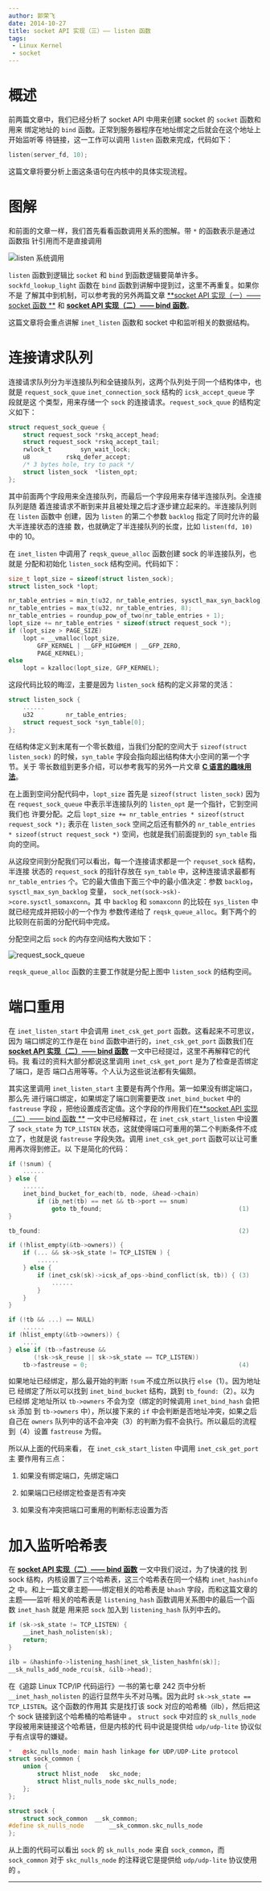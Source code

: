 ```yaml
---
author: 郭荣飞
date: 2014-10-27
title: socket API 实现（三）—— listen 函数
tags:
 - Linux Kernel
 - socket
---
```


概述
====

前两篇文章中，我们已经分析了 socket API 中用来创建 socket 的 `socket` 函数和用来
绑定地址的 `bind` 函数。正常到服务器程序在地址绑定之后就会在这个地址上开始监听等
待链接，这一工作可以调用 `listen` 函数来完成，代码如下：

``` c
listen(server_fd, 10);
```

这篇文章将要分析上面这条语句在内核中的具体实现流程。

<!--more-->


图解
====

和前面的文章一样，我们首先看看函数调用关系的图解。带 `*` 的函数表示是通过函数指
针引用而不是直接调用

![listen 系统调用](/img/posts/apilisten.png)

`listen` 函数到逻辑比 `socket` 和 `bind` 到函数逻辑要简单许多。
`sockfd_lookup_light` 函数在 `bind` 函数到讲解中提到过，这里不再重复。如果你不是
了解其中到机制，可以参考我的另外两篇文章 [**socket API 实现（一）—— socket 函数
**][apisocket] 和 [**socket API 实现（二）—— bind 函数**][apibind]。

这篇文章将会重点讲解 `inet_listen` 函数和 socket 中和监听相关的数据结构。

连接请求队列
===========

连接请求队列分为半连接队列和全链接队列，这两个队列处于同一个结构体中，也就是
`request_sock_quue` `inet_connection_sock` 结构的 `icsk_accept_queue` 字段就是这
个类型，用来存储一个 `sock` 的连接请求。`request_sock_quue` 的结构定义如下：

``` c
struct request_sock_queue {
    struct request_sock	*rskq_accept_head;
    struct request_sock	*rskq_accept_tail;
    rwlock_t		syn_wait_lock;
    u8			rskq_defer_accept;
    /* 3 bytes hole, try to pack */
    struct listen_sock	*listen_opt;
};
```

其中前面两个字段用来全连接队列，而最后一个字段用来存储半连接队列。全连接队列是随
着连接请求不断到来并且被处理之后才逐步建立起来的。半连接队列则在 `listen` 函数中
创建，因为 `listen` 的第二个参数 `backlog` 指定了同时允许的最大半连接状态的连接
数，也就确定了半连接队列的长度，比如 `listen(fd, 10)` 中的 10。

在 `inet_listen` 中调用了 `reqsk_queue_alloc` 函数创建 sock 的半连接队列，也就是
分配和初始化 `listen_sock` 结构空间。代码如下：

``` c
size_t lopt_size = sizeof(struct listen_sock);
struct listen_sock *lopt;

nr_table_entries = min_t(u32, nr_table_entries, sysctl_max_syn_backlog);
nr_table_entries = max_t(u32, nr_table_entries, 8);
nr_table_entries = roundup_pow_of_two(nr_table_entries + 1);
lopt_size += nr_table_entries * sizeof(struct request_sock *);
if (lopt_size > PAGE_SIZE)
    lopt = __vmalloc(lopt_size,
        GFP_KERNEL | __GFP_HIGHMEM | __GFP_ZERO,
        PAGE_KERNEL);
else
    lopt = kzalloc(lopt_size, GFP_KERNEL);
```

这段代码比较的晦涩，主要是因为 `listen_sock` 结构的定义非常的灵活：

```cpp
struct listen_sock {
    ......
    u32			nr_table_entries;
    struct request_sock	*syn_table[0];
};
```

在结构体定义到末尾有一个零长数组，当我们分配的空间大于 `sizeof(struct
listen_sock)` 的时候，`syn_table` 字段会指向超出结构体大小空间的第一个字节。关于
零长数组到更多介绍，可以参考我写的另外一片文章 [**C 语言的趣味用法**][cuse]。

在上面到空间分配代码中，`lopt_size` 首先是 `sizeof(struct listen_sock)` 因为在
`request_sock_queue` 中表示半连接队列的 `listen_opt` 是一个指针，它到空间我们也
许要分配。之后 `lopt_size += nr_table_entries * sizeof(struct request_sock *);`
表示在 `listen_sock` 空间之后还有额外的 `nr_table_entries * sizeof(struct
request_sock *)` 空间，也就是我们前面提到的 `syn_table` 指向的空间。

从这段空间到分配我们可以看出，每一个连接请求都是一个 `requset_sock` 结构，半连接
状态的 `request_sock` 的指针存放在 `syn_table` 中，这种连接请求最都有
`nr_table_entries` 个。它的最大值由下面三个中的最小值决定：参数 `backlog`，
`sysctl_max_syn_backlog` 变量， `sock_net(sock->sk)->core.sysctl_somaxconn`。其
中 `backlog` 和 `somaxconn` 的比较在 `sys_listen` 中就已经完成并把较小的一个作为
参数传递给了 `reqsk_queue_alloc`。剩下两个的比较则在前面的分配代码中完成。

分配空间之后 `sock` 的内存空间结构大致如下：

![request_sock_queue](/img/posts/request_sock_queue.png)


`reqsk_queue_alloc` 函数的主要工作就是分配上图中 `listen_sock` 的结构空间。


端口重用
========

在 `inet_listen_start` 中会调用 `inet_csk_get_port` 函数。这看起来不可思议，因为
端口绑定的工作是在 `bind` 函数中进行的，`inet_csk_get_port` 函数我们在 [**socket
API 实现（二）—— bind 函数**][apibind] 一文中已经提过，这里不再解释它的代码。我
看过的资料大部分都说这里调用 `inet_csk_get_port` 是为了检查是否绑定了端口，是否
端口占用等等。个人认为这些说法都有失偏颇。

其实这里调用 `inet_listen_start` 主要是有两个作用。第一如果没有绑定端口，那么先
进行端口绑定，如果绑定了端口则需要更改 `inet_bind_bucket` 中的 `fastreuse` 字段
，把他设置成否定值。这个字段的作用我们在[**socket API 实现（二）—— bind 函数
**][apibind] 一文中已经解释过，在 `inet_csk_start_listen` 中设置了 `sock_state`
为 `TCP_LISTEN` 状态，这就使得端口可重用的第二个判断条件不成立了，也就是说
`fastreuse` 字段失效。调用 `inet_csk_get_port` 函数可以让可重用再次得到修正。以
下是简化的代码：


```cpp
if (!snum) {
    ......
} else {
    ......
    inet_bind_bucket_for_each(tb, node, &head->chain)
        if (ib_net(tb) == net && tb->port == snum)
            goto tb_found;                                      (1)
}

tb_found:                                                       (2)

if (!hlist_empty(&tb->owners)) {
    if (... && sk->sk_state != TCP_LISTEN ) {
        ......
    } else {
        if (inet_csk(sk)->icsk_af_ops->bind_conflict(sk, tb)) { (3)
            ......
        }
    }
}

if (!tb && ...) == NULL)
    ......
if (hlist_empty(&tb->owners)) {
    ....
} else if (tb->fastreuse &&
       (!sk->sk_reuse || sk->sk_state == TCP_LISTEN))
    tb->fastreuse = 0;                                          (4)
```


如果地址已经绑定，那么最开始的判断 `!sum` 不成立所以执行 `else`（1）。因为地址已
经绑定了所以可以找到 `inet_bind_bucket` 结构，跳到 `tb_found:`（2）。以为已经绑
定地址所以 `tb->owners` 不会为空（绑定的时候调用 `inet_bind_hash` 会把 `sk` 添加
到 `tb->owners` 中），所以接下来的 `if` 中会判断是否地址冲突，如果之后自己在
`owners` 队列中的话不会冲突（3）的判断为假不会执行。所以最后的流程到（4）设置
`fastreuse` 为假。

所以从上面的代码来看， 在 `inet_csk_start_listen` 中调用 `inet_csk_get_port` 主
要作用有三点：

 1. 如果没有绑定端口，先绑定端口

 2. 如果端口已经绑定检查是否有冲突

 3. 如果没有冲突把端口可重用的判断标志设置为否


加入监听哈希表
=============

在 [**socket API 实现（二）—— bind 函数**][apibind] 一文中我们说过，为了快速的找
到 sock 结构，内核设置了三个哈希表，这三个哈希表在同一个结构 `inet_hashinfo` 之
中。和上一篇文章主题——绑定相关的哈希表是 `bhash` 字段，而和这篇文章的主题——监听
相关的哈希表是 `listening_hash` 函数调用关系图中的最后一个函数 `inet_hash` 就是
用来把 `sock` 加入到 `listening_hash` 队列中去的。

```cpp
if (sk->sk_state != TCP_LISTEN) {
    __inet_hash_nolisten(sk);
    return;
}

ilb = &hashinfo->listening_hash[inet_sk_listen_hashfn(sk)];
__sk_nulls_add_node_rcu(sk, &ilb->head);
```

在《追踪 Linux TCP/IP 代码运行》一书的第七章 242 页中分析 `__inet_hash_nolisten`
的运行显然牛头不对马嘴。因为此时 `sk->sk_state == TCP_LISTEN`。这个函数的作用其
实是找打该 sock 对应的哈希桶（ilb），然后把这个 sock 链接到这个哈希桶的哈希链中
。 `struct sock` 中对应的 `sk_nulls_node` 字段被用来链接这个哈希链，但是内核的代
码中说是提供给 `udp/udp-lite` 协议似乎有点误导的嫌疑。

```cpp
*	@skc_nulls_node: main hash linkage for UDP/UDP-Lite protocol
struct sock_common {
    union {
        struct hlist_node	skc_node;
        struct hlist_nulls_node skc_nulls_node;
    };
};

struct sock {
    struct sock_common	__sk_common;
#define sk_nulls_node		__sk_common.skc_nulls_node
};
```

从上面的代码可以看出 `sock` 的 `sk_nulls_node` 来自 `sock_common`，而
`sock_common` 对于 `skc_nulls_node` 的注释说它是提供给 `udp/udp-lite` 协议使用的
。


* * *


[apisocket]: /2014/10/23/socket-create/ "socket API 实现（一）—— socket 函数"

[apibind]: /2014/10/24/socket-bind/ "socket API 实现（二）—— bind 函数"


[cuse]: /2014/09/30/c-language-funny-usage/ "C 语言的趣味用法"
